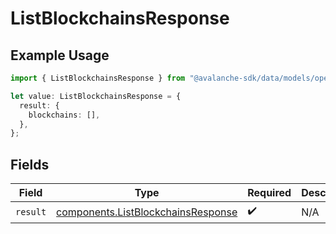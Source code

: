# ListBlockchainsResponse

## Example Usage

```typescript
import { ListBlockchainsResponse } from "@avalanche-sdk/data/models/operations";

let value: ListBlockchainsResponse = {
  result: {
    blockchains: [],
  },
};
```

## Fields

| Field                                                                                    | Type                                                                                     | Required                                                                                 | Description                                                                              |
| ---------------------------------------------------------------------------------------- | ---------------------------------------------------------------------------------------- | ---------------------------------------------------------------------------------------- | ---------------------------------------------------------------------------------------- |
| `result`                                                                                 | [components.ListBlockchainsResponse](../../models/components/listblockchainsresponse.md) | :heavy_check_mark:                                                                       | N/A                                                                                      |
